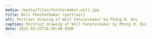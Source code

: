 ```yaml
---
media: /media/files/fenstermaker-will.jpg
title: Will Fenstermaker (portrait)
alt: Portrait drawing of Will Fenstermaker by Phong H. Bui
caption: Portrait drawing of Will Fenstermaker by Phong H. Bui
date: 2021-03-22T16:56:00-0500
---
```

